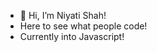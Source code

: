 - 👋 Hi, I’m Niyati Shah!
- Here to see what people code!
- Currently into Javascript!


<!---
niyati-shah-95/niyati-shah-95 is a ✨ special ✨ repository because its `README.md` (this file) appears on your GitHub profile.
You can click the Preview link to take a look at your changes.
--->
